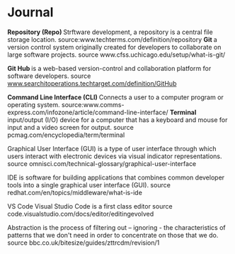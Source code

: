 # Journal
<strong>
Repository (Repo) </strong>Strftware development, a repository is a central file storage location. source:www.techterms.com/definition/repository
<strong>
Git </strong> a version control system originally created for developers to collaborate on large software projects. source www.cfss.uchicago.edu/setup/what-is-git/
<strong>
  
  Git Hub </strong>is a web-based version-control and collaboration platform for software developers. source www.searchitoperations.techtarget.com/definition/GitHub

  <strong>
Command Line Interface (CLI) </strong>Connects a user to a computer program or operating system. source:www.comms-express.com/infozone/article/command-line-interface/
<strong>
Terminal </strong> input/output (I/O) device for a computer that has a keyboard and mouse for input and a video screen for output. source pcmag.com/encyclopedia/term/terminal

Graphical User Interface (GUI)  is a type of user interface through which users interact with electronic devices via visual indicator representations. source omnisci.com/technical-glossary/graphical-user-interface

IDE is software for building applications that combines common developer tools into a single graphical user interface (GUI). source redhat.com/en/topics/middleware/what-is-ide

VS Code Visual Studio Code is a first class editor source code.visualstudio.com/docs/editor/editingevolved

Abstraction is the process of filtering out – ignoring - the characteristics of patterns that we don't need in order to concentrate on those that we do. source bbc.co.uk/bitesize/guides/zttrcdm/revision/1
